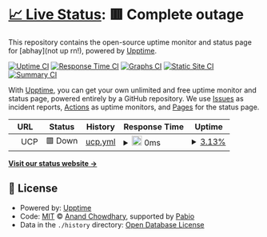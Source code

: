# [📈 Live Status](https://uniquepersun.github.io/isitup): <!--live status--> **🟥 Complete outage**

This repository contains the open-source uptime monitor and status page for [abhay](not up rn!), powered by [Upptime](https://github.com/upptime/upptime).

[![Uptime CI](https://github.com/uniquepersun/isitup/workflows/Uptime%20CI/badge.svg)](https://github.com/uniquepersun/isitup/actions?query=workflow%3A%22Uptime+CI%22)
[![Response Time CI](https://github.com/uniquepersun/isitup/workflows/Response%20Time%20CI/badge.svg)](https://github.com/uniquepersun/isitup/actions?query=workflow%3A%22Response+Time+CI%22)
[![Graphs CI](https://github.com/uniquepersun/isitup/workflows/Graphs%20CI/badge.svg)](https://github.com/uniquepersun/isitup/actions?query=workflow%3A%22Graphs+CI%22)
[![Static Site CI](https://github.com/uniquepersun/isitup/workflows/Static%20Site%20CI/badge.svg)](https://github.com/uniquepersun/isitup/actions?query=workflow%3A%22Static+Site+CI%22)
[![Summary CI](https://github.com/uniquepersun/isitup/workflows/Summary%20CI/badge.svg)](https://github.com/uniquepersun/isitup/actions?query=workflow%3A%22Summary+CI%22)

With [Upptime](https://upptime.js.org), you can get your own unlimited and free uptime monitor and status page, powered entirely by a GitHub repository. We use [Issues](https://github.com/uniquepersun/isitup/issues) as incident reports, [Actions](https://github.com/uniquepersun/isitup/actions) as uptime monitors, and [Pages](https://uniquepersun.github.io/isitup) for the status page.

<!--start: status pages-->
<!-- This summary is generated by Upptime (https://github.com/upptime/upptime) -->
<!-- Do not edit this manually, your changes will be overwritten -->
<!-- prettier-ignore -->
| URL | Status | History | Response Time | Uptime |
| --- | ------ | ------- | ------------- | ------ |
| <img alt="" src="https://icons.duckduckgo.com/ip3/null.ico" height="13"> UCP | 🟥 Down | [ucp.yml](https://github.com/uniquepersun/isitup/commits/HEAD/history/ucp.yml) | <details><summary><img alt="Response time graph" src="./graphs/ucp/response-time-week.png" height="20"> 0ms</summary><br><a href="https://uniquepersun.github.io/isitup/history/ucp"><img alt="Response time 0" src="https://img.shields.io/endpoint?url=https%3A%2F%2Fraw.githubusercontent.com%2Funiquepersun%2Fisitup%2FHEAD%2Fapi%2Fucp%2Fresponse-time.json"></a><br><a href="https://uniquepersun.github.io/isitup/history/ucp"><img alt="24-hour response time 0" src="https://img.shields.io/endpoint?url=https%3A%2F%2Fraw.githubusercontent.com%2Funiquepersun%2Fisitup%2FHEAD%2Fapi%2Fucp%2Fresponse-time-day.json"></a><br><a href="https://uniquepersun.github.io/isitup/history/ucp"><img alt="7-day response time 0" src="https://img.shields.io/endpoint?url=https%3A%2F%2Fraw.githubusercontent.com%2Funiquepersun%2Fisitup%2FHEAD%2Fapi%2Fucp%2Fresponse-time-week.json"></a><br><a href="https://uniquepersun.github.io/isitup/history/ucp"><img alt="30-day response time 0" src="https://img.shields.io/endpoint?url=https%3A%2F%2Fraw.githubusercontent.com%2Funiquepersun%2Fisitup%2FHEAD%2Fapi%2Fucp%2Fresponse-time-month.json"></a><br><a href="https://uniquepersun.github.io/isitup/history/ucp"><img alt="1-year response time 0" src="https://img.shields.io/endpoint?url=https%3A%2F%2Fraw.githubusercontent.com%2Funiquepersun%2Fisitup%2FHEAD%2Fapi%2Fucp%2Fresponse-time-year.json"></a></details> | <details><summary><a href="https://uniquepersun.github.io/isitup/history/ucp">3.13%</a></summary><a href="https://uniquepersun.github.io/isitup/history/ucp"><img alt="All-time uptime 3.13%" src="https://img.shields.io/endpoint?url=https%3A%2F%2Fraw.githubusercontent.com%2Funiquepersun%2Fisitup%2FHEAD%2Fapi%2Fucp%2Fuptime.json"></a><br><a href="https://uniquepersun.github.io/isitup/history/ucp"><img alt="24-hour uptime 3.13%" src="https://img.shields.io/endpoint?url=https%3A%2F%2Fraw.githubusercontent.com%2Funiquepersun%2Fisitup%2FHEAD%2Fapi%2Fucp%2Fuptime-day.json"></a><br><a href="https://uniquepersun.github.io/isitup/history/ucp"><img alt="7-day uptime 3.13%" src="https://img.shields.io/endpoint?url=https%3A%2F%2Fraw.githubusercontent.com%2Funiquepersun%2Fisitup%2FHEAD%2Fapi%2Fucp%2Fuptime-week.json"></a><br><a href="https://uniquepersun.github.io/isitup/history/ucp"><img alt="30-day uptime 3.13%" src="https://img.shields.io/endpoint?url=https%3A%2F%2Fraw.githubusercontent.com%2Funiquepersun%2Fisitup%2FHEAD%2Fapi%2Fucp%2Fuptime-month.json"></a><br><a href="https://uniquepersun.github.io/isitup/history/ucp"><img alt="1-year uptime 3.13%" src="https://img.shields.io/endpoint?url=https%3A%2F%2Fraw.githubusercontent.com%2Funiquepersun%2Fisitup%2FHEAD%2Fapi%2Fucp%2Fuptime-year.json"></a></details>

<!--end: status pages-->

[**Visit our status website →**](https://uniquepersun.github.io/isitup)

## 📄 License

- Powered by: [Upptime](https://github.com/upptime/upptime)
- Code: [MIT](./LICENSE) © [Anand Chowdhary](https://anandchowdhary.com), supported by [Pabio](https://pabio.com)
- Data in the `./history` directory: [Open Database License](https://opendatacommons.org/licenses/odbl/1-0/)
